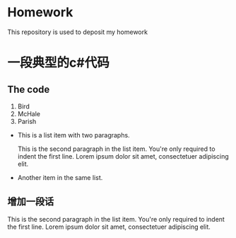 # Homework
This repository is used to deposit my homework

# 一段典型的c#代码
## The code

<ol>
<li>Bird</li>
<li>McHale</li>
<li>Parish</li>
</ol>

*   This is a list item with two paragraphs.

    This is the second paragraph in the list item. You're
only required to indent the first line. Lorem ipsum dolor
sit amet, consectetuer adipiscing elit.

*   Another item in the same list.

## 增加一段话
This is the second paragraph in the list item. You're
only required to indent the first line. Lorem ipsum dolor
sit amet, consectetuer adipiscing elit.
